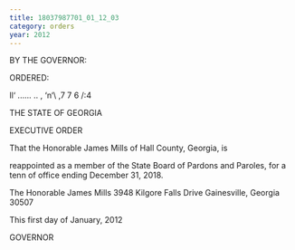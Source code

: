 ```yaml
---
title: 18037987701_01_12_03
category: orders
year: 2012
---
```

BY THE GOVERNOR:

ORDERED:

    

ll‘ ...... .. ,
‘n‘\ ,7 7 6 /:4

THE STATE OF GEORGIA

EXECUTIVE ORDER

That the Honorable James Mills of Hall County, Georgia, is

reappointed as a member of the State Board of Pardons and Paroles,
for a tenn of office ending December 31, 2018.

The Honorable James Mills
3948 Kilgore Falls Drive
Gainesville, Georgia 30507

This first day of January, 2012

    
   

GOVERNOR

